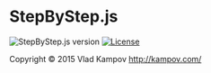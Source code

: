 # StepByStep.js



![StepByStep.js version](https://img.shields.io/badge/StepByStep.js-in%20developing-brightgreen.svg)
[![License](http://img.shields.io/badge/License-MIT-blue.svg)](http://opensource.org/licenses/MIT)

Copyright © 2015 Vlad Kampov
http://kampov.com/